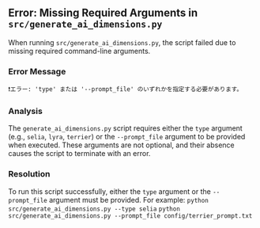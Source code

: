 ## Error: Missing Required Arguments in `src/generate_ai_dimensions.py`

When running `src/generate_ai_dimensions.py`, the script failed due to missing required command-line arguments.

### Error Message

```
❗エラー: 'type' または '--prompt_file' のいずれかを指定する必要があります。
```

### Analysis

The `generate_ai_dimensions.py` script requires either the `type` argument (e.g., `selia`, `lyra`, `terrier`) or the `--prompt_file` argument to be provided when executed. These arguments are not optional, and their absence causes the script to terminate with an error.

### Resolution

To run this script successfully, either the `type` argument or the `--prompt_file` argument must be provided. For example:
`python src/generate_ai_dimensions.py --type selia`
`python src/generate_ai_dimensions.py --prompt_file config/terrier_prompt.txt`
